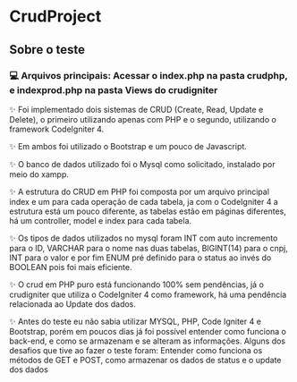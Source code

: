 # CrudProject
<h2>Sobre o teste</h2>
<h3> 💻 Arquivos principais: Acessar o index.php na pasta crudphp, e indexprod.php na pasta Views do crudigniter</h3>
<p>✨ Foi implementado dois sistemas de CRUD (Create, Read, Update e Delete), o primeiro utilizando apenas com PHP e o segundo, utilizando o framework CodeIgniter 4. </p>
<p> ✨ Em ambos foi utilizado o Bootstrap e um pouco de Javascript. </p>
<p> ✨ O banco de dados utilizado foi o Mysql como solicitado, instalado por meio do xampp. </p>
<p> ✨ A estrutura do CRUD em PHP foi composta por um arquivo principal index e um para cada operação de cada tabela, ja com o CodeIgniter 4 a estrutura está um pouco diferente, as tabelas estão em páginas diferentes, há um controller, model e index para cada tabela.</p>
<p> ✨ Os tipos de dados utilizados no mysql foram INT com auto incremento para o ID, VARCHAR para o nome nas duas tabelas, BIGINT(14) para o cnpj, INT para o valor e por fim ENUM pré definido para o status ao invés do BOOLEAN pois foi mais eficiente.</p>
<p> ✨ O crud em PHP puro está funcionando 100% sem pendências, já o crudigniter que utiliza o CodeIgniter 4 como framework, há uma pendência relacionada ao Update dos dados. </p>
<p> ✨ Antes do teste eu não sabia utilizar MYSQL, PHP, Code Igniter 4 e Bootstrap, porém em poucos dias já foi possível entender como funciona o back-end, e como se armazenam e se alteram as informações. Alguns dos desafios que tive ao fazer o teste foram: Entender como funciona os métodos de GET e POST, como armazenar os dados de status e o update dos dados </p>
